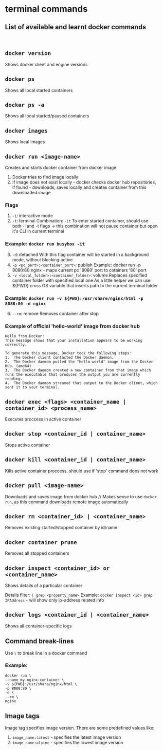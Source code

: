 # terminal commands

## List of available and learnt docker commands

<br/>

## `docker version`

Shows docker client and engine versions

## `docker ps`

Shows all local started containers

## `docker ps -a`

Shows all local started/paused containers

## `docker images`

Shows local images

## `docker run <image-name>`

Creates and starts docker container from docker image

1. Docker tries to find image locally
2. If image does not exist locally - docker checks docker hub repositories, if found - downloads, saves locally and creates container from this downloaded image

### Flags

1. `-i`: interactive mode
2. `-t`: terminal
   Combination: `-it`
   To enter started container, should use both -i and -t flags -> this combination will not pause container but open it's CLI in current terminal

### Example: `docker run busybox -it`

3. `-d`: detached
   With this flag container will be started in a background mode, without blocking active
4. `-p <pc_port>:<container_port>`: publish
   Example: docker run -p 8080:80 nginx - maps current pc '8080' port to cotainers '80' port
5. `-v <local_folder>:<container_folder>`: volume
   Replaces specified container folder with specified local one
   As a little helper we can use ${PWD} cross OS variable that inserts path to the current terminal folder

### Example: `docker run -v ${PWD}:/usr/share/nginx/html -p 8080:80 -d nginx`

6. `--rm`: remove
   Removes container after stop

### Example of official 'hello-world' image from docker hub

```
Hello from Docker!
This message shows that your installation appears to be working correctly.

To generate this message, Docker took the following steps:
1.  The Docker client contacted the Docker daemon.
2.  The Docker daemon pulled the "hello-world" image from the Docker Hub. (amd64)
3.  The Docker daemon created a new container from that image which runs the executable that produces the output you are currently reading.
4.  The Docker daemon streamed that output to the Docker client, which sent it to your terminal.
```

## `docker exec <flags> <container_name | container_id> <process_name>`

Executes proccess in active container

## `docker stop <container_id | container_name>`

Stops active container

## `docker kill <container_id | container_name>`

Kills active container proccess, should use if 'stop' command does not work

## `docker pull <image-name>`

Downloads and saves image from docker hub
// Makes sense to use `docker run`, as this command downloads remote image automatically

## `docker rm <container_id> | <container_name>`

Removes existing started/stopped container by id/name

## `docker container prune`

Removes all stopped containers

## `docker inspect <container_id> or <container_name>`

Shows details of a particular container

Details filter: `| grep <property_name>`
Example: `docker inspect <id> grep IPAddress` - will show only ip-address related info

## `docker logs <container_id | <container_name>`

Shows all container-specific logs

## Command break-lines

Use `\` to break line in a docker command

### Example:

```
docker run \
--name my-nginx-container \
-v ${PWD}:/usr/share/nginx/html \
-p 8088:80 \
-d \
--rm \
nginx
```

## Image tags
Image tag specifies image version.
There are some predefined values like:
1. `image_name:latest` - specifies the latest image version
2. `image_name:alpine` - specifies the lowest image version